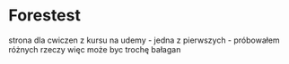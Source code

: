 # Forestest
strona dla cwiczen z kursu na udemy - jedna z pierwszych - próbowałem różnych rzeczy więc może byc trochę bałagan
